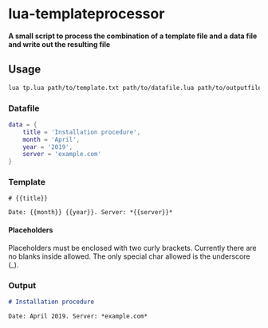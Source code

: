 # lua-templateprocessor

**A small script to process the combination of a template file and a data file and write out the resulting file**

## Usage

```bash
lua tp.lua path/to/template.txt path/to/datafile.lua path/to/outputfile.txt
```

### Datafile

```lua
data = {
    title = 'Installation procedure',
    month = 'April',
    year = '2019',
    server = 'example.com'
}
```

### Template

```
# {{title}}

Date: {{month}} {{year}}. Server: *{{server}}*
```

#### Placeholders

Placeholders must be enclosed with two curly brackets. Currently there are no
blanks inside allowed. The only special char allowed is the underscore (_).

### Output

```markdown
# Installation procedure

Date: April 2019. Server: *example.com*
```
